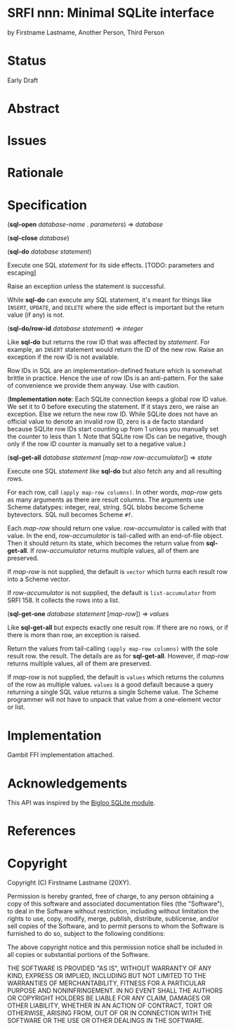 # SRFI nnn: Minimal SQLite interface

by Firstname Lastname, Another Person, Third Person

# Status

Early Draft

# Abstract

# Issues

# Rationale

# Specification

(**sql-open** _database-name_ . _parameters_) => _database_

(**sql-close** _database_)

(**sql-do** _database_ _statement_)

Execute one SQL _statement_ for its side effects. [TODO: parameters and escaping]

Raise an exception unless the statement is successful.

While **sql-do** can execute any SQL statement, it's meant for things
like `INSERT`, `UPDATE`, and `DELETE` where the side effect is
important but the return value (if any) is not.

(**sql-do/row-id** _database_ _statement_) => _integer_

Like **sql-do** but returns the row ID that was affected by
_statement_. For example, an `INSERT` statement would return the ID of
the new row. Raise an exception if the row ID is not available.

Row IDs in SQL are an implementation-defined feature which is somewhat
brittle in practice. Hence the use of row IDs is an anti-pattern. For
the sake of convenience we provide them anyway. Use with caution.

(**Implementation note**: Each SQLite connection keeps a global row ID
value. We set it to 0 before executing the statement. If it stays
zero, we raise an exception. Else we return the new row ID. While
SQLite does not have an official value to denote an invalid row ID,
zero is a de facto standard because SQLite row IDs start counting up
from 1 unless you manually set the counter to less than 1. Note that
SQLite row IDs can be negative, though only if the row ID counter is
manually set to a negative value.)

(**sql-get-all** _database_ _statement_ [_map-row_ _row-accumulator_])
=> _state_

Execute one SQL _statement_ like **sql-do** but also fetch any and all
resulting rows.

For each row, call `(apply map-row columns)`. In other words,
_map-row_ gets as many arguments as there are result columns. The
arguments use Scheme datatypes: integer, real, string. SQL blobs
become Scheme bytevectors. SQL null becomes Scheme `#f`.

Each _map-row_ should return one value. _row-accumulator_ is called
with that value. In the end, _row-accumulator_ is tail-called with an
end-of-file object. Then it should return its state, which becomes the
return value from **sql-get-all**. If _row-accumulator_ returns
multiple values, all of them are preserved.

If _map-row_ is not supplied, the default is `vector` which turns each
result row into a Scheme vector.

If _row-accumulator_ is not supplied, the default is
`list-accumulator` from SRFI 158. It collects the rows into a list.

(**sql-get-one** _database_ _statement_ [_map-row_]) => _values_

Like **sql-get-all** but expects exactly one result row. If there are
no rows, or if there is more than row, an exception is raised.

Return the values from tail-calling `(apply map-row columns)` with the
sole result row. the result. The details are as for **sql-get-all**.
However, if _map-row_ returns multiple values, all of them are
preserved.

If _map-row_ is not supplied, the default is `values` which returns
the columns of the row as multiple values. `values` is a good default
because a query returning a single SQL value returns a single Scheme
value. The Scheme programmer will not have to unpack that value from a
one-element vector or list.

# Implementation

Gambit FFI implementation attached.

# Acknowledgements

This API was inspired by the [Bigloo SQLite
module](https://www-sop.inria.fr/mimosa/fp/Bigloo/manual-chapter17.html).

# References

# Copyright

Copyright (C) Firstname Lastname (20XY).

Permission is hereby granted, free of charge, to any person obtaining
a copy of this software and associated documentation files (the
"Software"), to deal in the Software without restriction, including
without limitation the rights to use, copy, modify, merge, publish,
distribute, sublicense, and/or sell copies of the Software, and to
permit persons to whom the Software is furnished to do so, subject to
the following conditions:

The above copyright notice and this permission notice shall be
included in all copies or substantial portions of the Software.

THE SOFTWARE IS PROVIDED "AS IS", WITHOUT WARRANTY OF ANY KIND,
EXPRESS OR IMPLIED, INCLUDING BUT NOT LIMITED TO THE WARRANTIES OF
MERCHANTABILITY, FITNESS FOR A PARTICULAR PURPOSE AND
NONINFRINGEMENT. IN NO EVENT SHALL THE AUTHORS OR COPYRIGHT HOLDERS BE
LIABLE FOR ANY CLAIM, DAMAGES OR OTHER LIABILITY, WHETHER IN AN ACTION
OF CONTRACT, TORT OR OTHERWISE, ARISING FROM, OUT OF OR IN CONNECTION
WITH THE SOFTWARE OR THE USE OR OTHER DEALINGS IN THE SOFTWARE.

